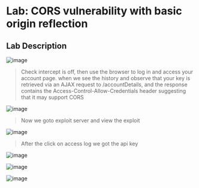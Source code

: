 # Lab: CORS vulnerability with basic origin reflection #

## Lab Description ##

![image](https://github.com/anandurdas11/Web_Securityy/assets/83402050/f050cc19-9894-44fa-992f-53e19c423193)

> Check intercept is off, then use the browser to log in and access your account page.
  when we see the history and observe that your key is retrieved via an AJAX request to /accountDetails, and the
 response contains the Access-Control-Allow-Credentials header suggesting that it may support CORS

![image](https://github.com/anandurdas11/Web_Securityy/assets/83402050/ca080f37-7b7e-4b22-a03a-64e9083537d6)

> Now we goto exploit server and view the exploit

![image](https://github.com/anandurdas11/Web_Securityy/assets/83402050/15a58d67-870d-4ff0-ad28-c925d5c2be14)

> After the click on access log we got the api key

![image](https://github.com/anandurdas11/Web_Securityy/assets/83402050/4c84db11-f7df-4c29-a397-b46dbe3d8ec5)

![image](https://github.com/anandurdas11/Web_Securityy/assets/83402050/d28b70e8-3d88-45dd-907b-3924e72b4537)

![image](https://github.com/anandurdas11/Web_Securityy/assets/83402050/1cb0a19a-4db1-4654-849f-bb59ea2ae264)
